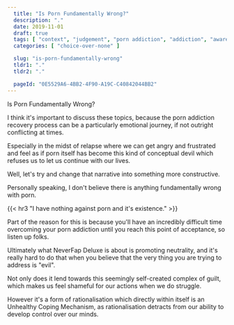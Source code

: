 ```yaml
---
  title: "Is Porn Fundamentally Wrong?"
  description: "."
  date: 2019-11-01
  draft: true
  tags: [ "context", "judgement", "porn addiction", "addiction", "awareness", "awareness exercises", "perspective", "nofap", "neverfap", "neverfap deluxe" ]
  categories: [ "choice-over-none" ]

  slug: "is-porn-fundamentally-wrong"
  tldr1: "."
  tldr2: "."

  pageId: "0E5529A6-4BB2-4F90-A19C-C40842044BB2"
---
```




Is Porn Fundamentally Wrong?

I think it's important to discuss these topics, because the porn addiction recovery process can be a particularly emotional journey, if not outright conflicting at times.

Especially in the midst of relapse where we can get angry and frustrated and feel as if porn itself has become this kind of conceptual devil which refuses us to let us continue with our lives.

Well, let's try and change that narrative into something more constructive.

Personally speaking, I don't believe there is anything fundamentally wrong with porn.


{{< hr3 "I have nothing against porn and it's existence." >}}


Part of the reason for this is because you'll have an incredibly difficult time overcoming your porn addiction until you reach this point of acceptance, so listen up folks.

Ultimately what NeverFap Deluxe is about is promoting neutrality, and it's really hard to do that when you believe that the very thing you are trying to address is "evil".

Not only does it lend towards this seemingly self-created complex of guilt, which makes us feel shameful for our actions when we do struggle.

However it's a form of rationalisation which directly within itself is an Unhealthy Coping Mechanism, as rationalisation detracts from our ability to develop control over our minds.

